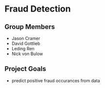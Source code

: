 #  Fraud Detection

## Group Members
- Jason Cramer
- David Gottlieb
- Leding Ren
- Nick von Bulow

## Project Goals
- predict positive fraud occurances from data

